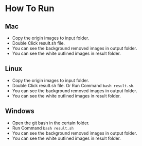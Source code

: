 # How To Run

## Mac
- Copy the origin images to input folder.
- Double Click result.sh file.
- You can see the background removed images in output folder.
- You can see the white outlined images in result folder.

## Linux
- Copy the origin images to input folder.
- Double Click result.sh file. Or Run Command ```bash result.sh```.
- You can see the background removed images in output folder.
- You can see the white outlined images in result folder.

## Windows
- Open the git bash in the certain folder.
- Run Command ```bash result.sh ```
- You can see the background removed images in output folder.
- You can see the white outlined images in result folder.
